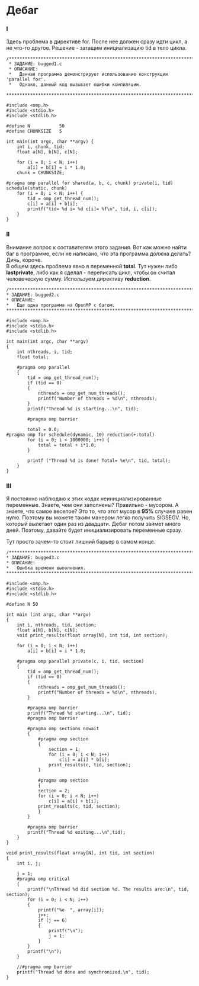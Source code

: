 # Дебаг

### I

Здесь проблема в директиве for. После нее должен сразу идти цикл, а не что-то другое.
Решение - затащим инициализацию tid в тело цикла.

```
/******************************************************************************
 * ЗАДАНИЕ: bugged1.c
 * ОПИСАНИЕ:
 *   Данная программа демонстрирует использование конструкции 'parallel for'.
 *   Однако, данный код вызывает ошибки компиляции.
 ******************************************************************************/

#include <omp.h>
#include <stdio.h>
#include <stdlib.h>

#define N           50
#define CHUNKSIZE   5

int main(int argc, char **argv) {
	int i, chunk, tid;
	float a[N], b[N], c[N];

	for (i = 0; i < N; i++)
		a[i] = b[i] = i * 1.0;
	chunk = CHUNKSIZE;

#pragma omp parallel for shared(a, b, c, chunk) private(i, tid) schedule(static, chunk)
	for (i = 0; i < N; i++) {
		tid = omp_get_thread_num();
		c[i] = a[i] + b[i];
		printf("tid= %d i= %d c[i]= %f\n", tid, i, c[i]);
	}
}

```

### II

Внимание вопрос к составителям этого задания. Вот как можно найти баг в программе, если не написано, что эта программа должна делать?
Дичь, короче.   
В общем здесь проблема явно в переменной **total**. Тут нужен либо **lastprivate**, либо как я сделал - переписать цикл, чтобы он считал человеческую сумму.
Используем директиву **reduction**.

```
/******************************************************************************
* ЗАДАНИЕ: bugged2.c
* ОПИСАНИЕ:
*   Еще одна программа на OpenMP с багом.
******************************************************************************/

#include <omp.h>
#include <stdio.h>
#include <stdlib.h>

int main(int argc, char **argv)
{
    int nthreads, i, tid;
    float total;

    #pragma omp parallel
    {
        tid = omp_get_thread_num();
        if (tid == 0)
        {
            nthreads = omp_get_num_threads();
            printf("Number of threads = %d\n", nthreads);
        }
        printf("Thread %d is starting...\n", tid);

        #pragma omp barrier

        total = 0.0;
#pragma omp for schedule(dynamic, 10) reduction(+:total)
        for (i = 0; i < 1000000; i++) {
            total = total + i*1.0;
        }

        printf ("Thread %d is done! Total= %e\n", tid, total);
    }
}

```

### III

Я постоянно наблюдаю к этих кодах неинициализированные переменные. Знаете, чем они заполнены? Правильно - мусором.
А знаете, что самое веселое? Это то, что этот мусор в **95%** случаев равен нулю. Поэтому вы можете таким манером легко получить SIGSEGV.
Но, который вылетает один раз из двадцати. Дебаг потом займет много дней. Поэтому, давайте будет инициализировать переменные сразу.      

Тут просто зачем-то стоит лишний барьер в самом конце.

```
/******************************************************************************
* ЗАДАНИЕ: bugged3.c
* ОПИСАНИЕ:
*   Ошибка времени выполнения.
******************************************************************************/

#include <omp.h>
#include <stdio.h>
#include <stdlib.h>

#define N 50

int main (int argc, char **argv)
{
    int i, nthreads, tid, section;
    float a[N], b[N], c[N];
    void print_results(float array[N], int tid, int section);

    for (i = 0; i < N; i++)
        a[i] = b[i] = i * 1.0;

    #pragma omp parallel private(c, i, tid, section)
    {
        tid = omp_get_thread_num();
        if (tid == 0)
        {
            nthreads = omp_get_num_threads();
            printf("Number of threads = %d\n", nthreads);
        }

        #pragma omp barrier
        printf("Thread %d starting...\n", tid);
        #pragma omp barrier

        #pragma omp sections nowait
        {
            #pragma omp section
            {
                section = 1;
                for (i = 0; i < N; i++)
                    c[i] = a[i] * b[i];
                print_results(c, tid, section);
            }

            #pragma omp section
            {
            section = 2;
            for (i = 0; i < N; i++)
                c[i] = a[i] + b[i];
            print_results(c, tid, section);
            }
        }

        #pragma omp barrier
        printf("Thread %d exiting...\n",tid);
    }
}

void print_results(float array[N], int tid, int section)
{
    int i, j;

    j = 1;
    #pragma omp critical
    {
        printf("\nThread %d did section %d. The results are:\n", tid, section);
        for (i = 0; i < N; i++)
        {
            printf("%e  ", array[i]);
            j++;
            if (j == 6)
            {
                printf("\n");
                j = 1;
            }
        }
        printf("\n");
    }

    //#pragma omp barrier
    printf("Thread %d done and synchronized.\n", tid);
}
```
